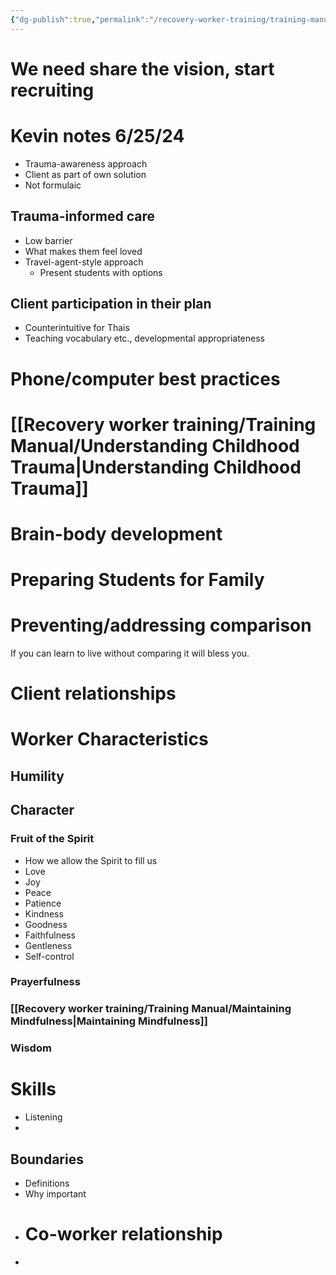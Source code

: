 ```yaml
---
{"dg-publish":true,"permalink":"/recovery-worker-training/training-manual/introduction/overview-of-topics/"}
---
```


# We need share the vision, start recruiting

# Kevin notes 6/25/24
- Trauma-awareness approach
- Client as part of own solution
- Not formulaic

## Trauma-informed care
- Low barrier
- What makes them feel loved
- Travel-agent-style approach
	- Present students with options
## Client participation in their plan
- Counterintuitive for Thais
- Teaching vocabulary etc., developmental appropriateness


# Phone/computer best practices


# [[Recovery worker training/Training Manual/Understanding Childhood Trauma\|Understanding Childhood Trauma]]
# Brain-body development

# Preparing Students for Family


# Preventing/addressing comparison
If you can learn to live without comparing it will bless you.



# Client relationships

# Worker Characteristics


## Humility
## Character
### Fruit of the Spirit
- How we allow the Spirit to fill us
- Love
- Joy
- Peace
- Patience
- Kindness
- Goodness
- Faithfulness
- Gentleness
- Self-control
### Prayerfulness
### [[Recovery worker training/Training Manual/Maintaining Mindfulness\|Maintaining Mindfulness]]

### Wisdom


# Skills
- Listening
- 


## Boundaries
- Definitions
- Why important
- # Co-worker relationship
- 
#